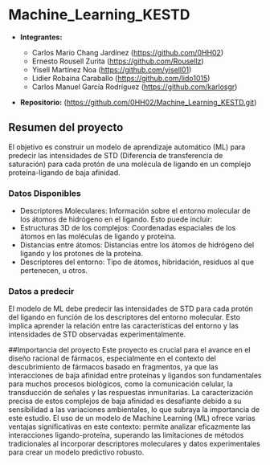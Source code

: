 # Machine_Learning_KESTD
- **Integrantes:**
    - Carlos Mario Chang Jardínez (https://github.com/0HH02)
    - Ernesto Rousell Zurita (https://github.com/Rousellz)
    - Yisell Martínez Noa (https://github.com/yisell01)
    - Lidier Robaina Caraballo (https://github.com/lido1015)
    - Carlos Manuel García Rodríguez (https://github.com/karlosgr)
    
- **Repositorio:** (https://github.com/0HH02/Machine_Learning_KESTD.git)

## Resumen del proyecto

El objetivo es construir un modelo de aprendizaje automático (ML) para predecir las intensidades de STD (Diferencia de transferencia de saturación) para cada protón de una molécula de ligando en un complejo proteína-ligando de baja afinidad.

### Datos Disponibles
   - Descriptores Moleculares: Información sobre el entorno molecular de los átomos de hidrógeno en el ligando. Esto puede incluir:
   - Estructuras 3D de los complejos: Coordenadas espaciales de los átomos en las moléculas de ligando y proteína.
   - Distancias entre átomos: Distancias entre los átomos de hidrógeno del ligando y los protones de la proteína.
   - Descriptores del entorno: Tipo de átomos, hibridación, residuos al que pertenecen, u otros.
   
### Datos a predecir
El modelo de ML debe predecir las intensidades de STD para cada protón del ligando en función de los descriptores del entorno molecular. Esto implica aprender la relación entre las características del entorno y las intensidades de STD observadas experimentalmente.

##Importancia del proyecto
Este proyecto es crucial para el avance en el diseño racional de fármacos, especialmente en el contexto del descubrimiento de fármacos basado en fragmentos, ya que las interacciones de baja afinidad entre proteínas y ligandos son fundamentales para muchos procesos biológicos, como la comunicación celular, la transducción de señales y las respuestas inmunitarias. La caracterización precisa de estos complejos de baja afinidad es desafiante debido a su sensibilidad a las variaciones ambientales, lo que subraya la importancia de este estudio. El uso de un modelo de Machine Learning (ML) ofrece varias ventajas significativas en este contexto: permite analizar eficazmente las interacciones ligando-proteína, superando las limitaciones de métodos tradicionales al incorporar descriptores moleculares y datos experimentales para crear un modelo predictivo robusto.

